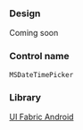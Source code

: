 ### Design

Coming soon

### Control name

`MSDateTimePicker`

### Library

[UI Fabric Android](https://github.com/OfficeDev/ui-fabric-android)
